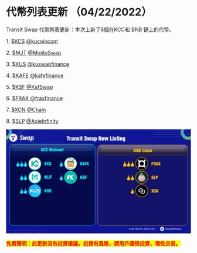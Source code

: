 # 代幣列表更新 （04/22/2022）

Transit Swap 代幣列表更新：本次上新了8個在KCC和 BNB 鏈上的代幣。

1\. [$KCS](https://twitter.com/search?q=%24KCS\&src=cashtag\_click) [@kucoincom](https://twitter.com/kucoincom)

2\. [$MJT](https://twitter.com/search?q=%24MJT\&src=cashtag\_click) [@MojitoSwap](https://twitter.com/MojitoSwap)

3\. [$KUS](https://twitter.com/search?q=%24KUS\&src=cashtag\_click) [@kuswapfinance](https://twitter.com/kuswapfinance)

4\. [$KAFE](https://twitter.com/search?q=%24KAFE\&src=cashtag\_click) [@kafefinance](https://twitter.com/kafefinance)

5\. [$KSF](https://twitter.com/search?q=%24KSF\&src=cashtag\_click) [@KsfSwap](https://twitter.com/KsfSwap)

6\. [$FRAX](https://twitter.com/search?q=%24FRAX\&src=cashtag\_click) [@fraxfinance](https://twitter.com/fraxfinance)

7\. [$XCN](https://twitter.com/search?q=%24XCN\&src=cashtag\_click) [@Chain](https://twitter.com/Chain)

8\. [$SLP](https://twitter.com/search?q=%24SLP\&src=cashtag\_click) [@AxieInfinity](https://twitter.com/AxieInfinity)

![](<../../.gitbook/assets/Transit Swap New Listing 3.png>)

<mark style="color:red;">**免責聲明：此更新沒有投資建議，投資有風險，請用戶謹慎投資，理性交易。**</mark>
